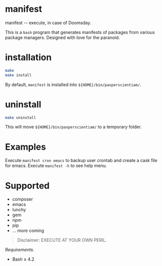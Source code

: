 # manifest
manifest -- execute, in case of Doomsday.

This is a `bash` program that generates manifests of packages from various package managers. Designed with love for the paranoid.



# installation
```bash
make
make install
```
By default, `manifest` is installed into `${HOME}/bin/paxperscientiam/`.


# uninstall
```bash
make uninstall
```
This will move `${HOME}/bin/paxperscientiam/` to a temporary folder.



# Examples
Execute `manifest cron emacs` to backup user crontab and create a cask file for emacs.
Execute `manifest -h` to see help menu.


# Supported
* composer
* emacs
* lunchy
* gem
* npm
* pip
* ... more coming


> Disclaimer: EXECUTE AT YOUR OWN PERIL.

*Requirements.*
* Bash ≥ 4.2
